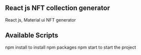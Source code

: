 ## React js NFT collection generator

React js, Material ui NFT generator

## Available Scripts

npm install to install npm packages
npm start to start the project


